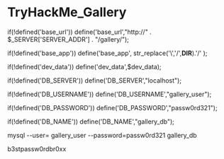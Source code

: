 
TryHackMe_Gallery
===================

if(!defined('base_url')) define('base_url',"http://" . $_SERVER['SERVER_ADDR'] . "/gallery/");

if(!defined('base_app')) define('base_app', str_replace('\\','/',__DIR__).'/' );

if(!defined('dev_data')) define('dev_data',$dev_data);

if(!defined('DB_SERVER')) define('DB_SERVER',"localhost");

if(!defined('DB_USERNAME')) define('DB_USERNAME',"gallery_user");

if(!defined('DB_PASSWORD')) define('DB_PASSWORD',"passw0rd321");

if(!defined('DB_NAME')) define('DB_NAME',"gallery_db");

mysql --user= gallery_user --password=passw0rd321 gallery_db

b3stpassw0rdbr0xx
